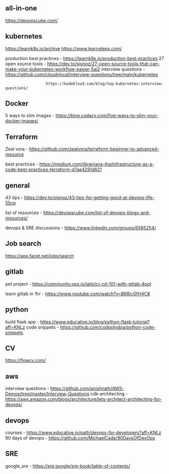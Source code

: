 ## all-in-one
https://devopscube.com/

## kubernetes
https://learnk8s.io/archive
https://www.learnsteps.com/

production best practices - https://learnk8s.io/production-best-practices
27 open source tools - https://dev.to/signoz/27-open-source-tools-that-can-make-your-kubernetes-workflow-easier-5ai2
interview questions - https://github.com/cloudnloud/interview-questions/tree/main/kubernetes

                      https://kodekloud.com/blog/top-kubernetes-interview-questions/

## Docker
5 ways to slim images - https://blog.codacy.com/five-ways-to-slim-your-docker-images/

## Terraform
Zeal vora - https://github.com/zealvora/terraform-beginner-to-advanced-resource

best practices - https://medium.com/@ranjana-jha/infrastructure-as-a-code-best-practices-terraform-d7ae4291d621

## general 
43 tips - https://dev.to/signoz/43-tips-for-getting-good-at-devops-life-55cp

list of resources - https://devopscube.com/list-of-devops-blogs-and-resources/

devops & SRE discussions - https://www.linkedin.com/groups/6585254/

## Job search
https://app.facet.net/jobs/search

## gitlab
pet project - https://community.ops.io/jatin/ci-cd-101-with-gitlab-4pol

learn gitlab in 1hr - https://www.youtube.com/watch?v=B68jcGfH4C8

## python
build flask app - https://www.educative.io/blog/python-flask-tutorial?aff=KNLz
code snippets - https://github.com/codophobia/python-code-snippets

## CV
https://flowcv.com/

## aws
interview questions - https://github.com/anishnath/AWS-Demos/tree/master/Interview-Questions
cdk-architecting - https://aws.amazon.com/blogs/architecture/lets-architect-architecting-for-devops/

## devops
courses - https://www.educative.io/path/devops-for-developers?aff=KNLz
90 days of devops - https://github.com/MichaelCade/90DaysOfDevOps

## SRE
google_sre - https://sre.google/sre-book/table-of-contents/
